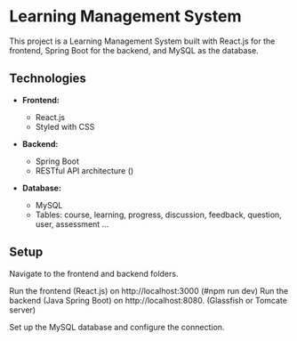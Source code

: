 # Learning Management System
This project is a Learning Management System built with React.js for the frontend, Spring Boot for the backend, and MySQL as the database.

## Technologies
- **Frontend:**
  - React.js
  - Styled with CSS

- **Backend:**
  - Spring Boot
  - RESTful API architecture ()

- **Database:**
  - MySQL
  - Tables: course, learning, progress, discussion, feedback, question, user, assessment ...

## Setup

 Navigate to the frontend and backend folders.

 Run the frontend (React.js) on http://localhost:3000 (#npm run dev) 
 Run the backend (Java Spring Boot) on http://localhost:8080. (Glassfish or Tomcate server)

 Set up the MySQL database and configure the connection.
